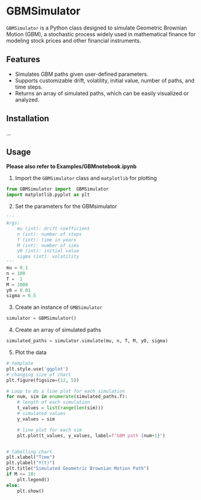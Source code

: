 # GBMSimulator

`GBMSimulator` is a Python class designed to simulate Geometric Brownian Motion (GBM), a stochastic process widely used in mathematical finance for modeling stock prices and other financial instruments.

## Features

* Simulates GBM paths given user-defined parameters.
* Supports customizable drift, volatility, initial value, number of paths, and time steps.
* Returns an array of simulated paths, which can be easily visualized or analyzed.

## Installation

...

## Usage

**Please also refer to Examples/GBMnotebook.ipynb**

1. Import the `GBMSimulator` class and `matplotlib` for plotting

```python
from GBMSimulator import  GBMSimulator
import matplotlib.pyplot as plt
```

2. Set the parameters for the GBMsimulator

```python
'''
Args:
    mu (int): drift coefficient
    n (int): number of steps
    T (int): time in years
    M (int): number of sims
    y0 (int): initial value
    sigma (int): volatility
'''
mu = 0.1
n = 100
T =  1
M = 1000
y0 = 0.01
sigma = 0.5
```

3. Create an instance of `GMBSimulator`

```python
simulator = GBMSimulator()
```

4. Create an array of simulated paths

```python
simulated_paths = simulator.simulate(mu, n, T, M, y0, sigma)
```

5. Plot the data

```python
# template
plt.style.use('ggplot') 
# changing size of chart
plt.figure(figsize=(12, 5))

# Loop to do a line plot for each simulation
for num, sim in enumerate(simulated_paths.T):
    # length of each simulation
    t_values = list(range(len(sim)))
    # simulated values
    y_values = sim

    # line plot for each sim
    plt.plot(t_values, y_values, label=f"GBM path {num+1}")


# labelling chart
plt.xlabel("Time")
plt.ylabel("Y(t)")
plt.title("Simulated Geometric Brownian Motion Path")
if M <= 10:
    plt.legend()
else:
    plt.show()
```


